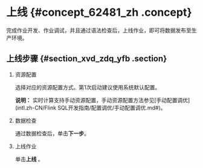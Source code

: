 # 上线 {#concept_62481_zh .concept}

完成作业开发、作业调试，并且通过语法检查后，上线作业，即可将数据发布至生产环境。

## 上线步骤 {#section_xvd_zdq_yfb .section}

1.  资源配置

    选择对应的资源配置方式。第1次启动建议使用系统默认配置。

    **说明：** 实时计算支持手动资源配置，手动资源配置方法参见[手动配置调优](intl.zh-CN/Flink SQL开发指南/配置调优/手动配置调优.md#)。

2.  数据检查

    通过数据检查后，单击**下一步**。

3.  上线作业

    单击**上线** 。


